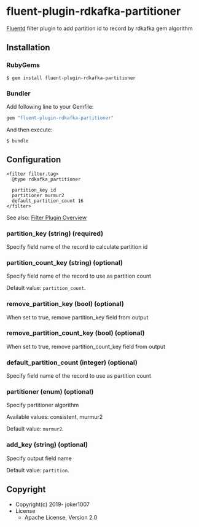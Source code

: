 # fluent-plugin-rdkafka-partitioner

[Fluentd](https://fluentd.org/) filter plugin to add partition id to record by rdkafka gem algorithm

## Installation

### RubyGems

```
$ gem install fluent-plugin-rdkafka-partitioner
```

### Bundler

Add following line to your Gemfile:

```ruby
gem "fluent-plugin-rdkafka-partitioner"
```

And then execute:

```
$ bundle
```

## Configuration

```
<filter filter.tag>
  @type rdkafka_partitioner

  partition_key id
  partitioner murmur2
  default_partition_count 16
</filter>
```

See also: [Filter Plugin Overview](https://docs.fluentd.org/v/1.0/filter#overview)

### partition_key (string) (required)

Specify field name of the record to calculate partition id

### partition_count_key (string) (optional)

Specify field name of the record to use as partition count

Default value: `partition_count`.

### remove_partition_key (bool) (optional)

When set to true, remove partition_key field from output

### remove_partition_count_key (bool) (optional)

When set to true, remove partition_count_key field from output

### default_partition_count (integer) (optional)

Specify field name of the record to use as partition count

### partitioner (enum) (optional)

Specify partitioner algorithm

Available values: consistent, murmur2

Default value: `murmur2`.

### add_key (string) (optional)

Specify output field name

Default value: `partition`.



## Copyright

* Copyright(c) 2019- joker1007
* License
  * Apache License, Version 2.0
